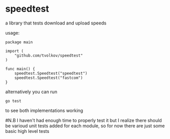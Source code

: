 # speedtest

a library that tests download and upload speeds

usage:

```
package main

import (
    "github.com/tvolkov/speedtest"
)

func main() {
    speedtest.Speedtest("speedtest")
    speedtest.Speedtest("fastcom")
}
```

alternatively you can run
```
go test
```
to see both implementations working

#N.B
I haven't had enough time to properly test it but I realize there should be varioud unit tests added for each module, so for now there are just some basic high level tests

